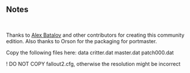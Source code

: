 ## Notes
<br/>

Thanks to [Alex Batalov](https://github.com/alexbatalov/fallout2-ce) and other contributors for creating this community edition. Also thanks to Orson for the packaging for portmaster.
<br/>

Copy the following files here:
data
critter.dat
master.dat
patch000.dat

! DO NOT COPY fallout2.cfg, otherwise the resolution might be incorrect